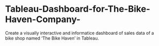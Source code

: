 # Tableau-Dashboard-for-The-Bike-Haven-Company-
Create a visually interactive and informatice dashboard of sales data of a bike shop named ‘The Bike Haven’ in Tableau.
